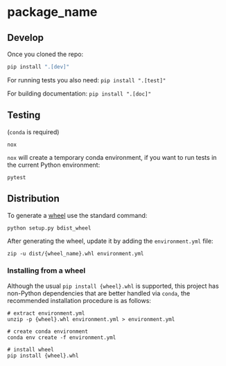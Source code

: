 # package_name

## Develop

Once you cloned the repo:

```sh
pip install ".[dev]"
```

For running tests you also need: `pip install ".[test]"`

For building documentation: `pip install ".[doc]"`

## Testing

(`conda` is required)

```
nox
```

`nox` will create a temporary conda environment, if you want to run tests in the current Python environment:

```
pytest
```

## Distribution

To generate a [wheel](https://packaging.python.org/glossary/) use the standard command:

```
python setup.py bdist_wheel
```

After generating the wheel, update it by adding the `environment.yml` file:

```
zip -u dist/{wheel_name}.whl environment.yml
```

### Installing from a wheel

Although the usual `pip install {wheel}.whl` is supported, this project has non-Python dependencies that are better handled via `conda`, the recommended installation procedure is as follows:

```
# extract environment.yml
unzip -p {wheel}.whl environment.yml > environment.yml

# create conda environment
conda env create -f environment.yml

# install wheel
pip install {wheel}.whl
```
